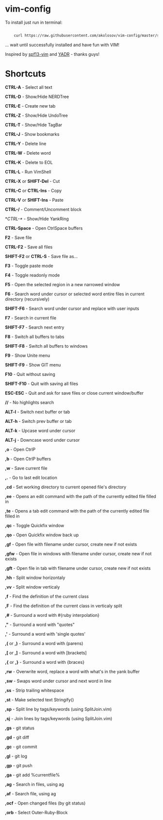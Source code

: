 vim-config
==========

To install just run in terminal:

```bash

    curl https://raw.githubusercontent.com/akolosov/vim-config/master/scripts/bootstrap.sh -L -o - | sh
```

... wait until successfully installed and have fun with VIM!

Inspired by [spf13-vim](http://vim.spf13.com/) and [YADR](http://skwp.github.io/dotfiles/) - thanks guys!


Shortcuts
=========

**CTRL-A** - Select all text

**CTRL-D** - Show/Hide NERDTree

**CTRL-E** - Create new tab

**CTRL-Z** - Show/Hide UndoTree

**CTRL-T** - Show/Hide TagBar

**CTRL-J** - Show bookmarks

**CTRL-Y** - Delete line

**CTRL-W** - Delete word

**CTRL-K** - Delete to EOL

**CTRL-L** - Run VimShell

**CTRL-X** or **SHIFT-Del** - Cut

**CTRL-C** or **CTRL-Ins** - Copy

**CTRL-V** or **SHIFT-Ins** - Paste

**CTRL-/** - Comment/Uncomment block

**CTRL-\** - Show/Hide YankRing

**CTRL-Space** - Open CtrlSpace buffers

**F2** - Save file

**CTRL-F2** - Save all files

**SHIFT-F2** or **CTRL-S** - Save file as...

**F3** - Toggle paste mode

**F4** - Toggle readonly mode

**F5** - Open the selected region in a new narrowed window

**F6** - Search word under cursor or selected word entire files in current directory (recursively)

**SHIFT-F6** - Search word under cursor and replace with user inputs

**F7** - Search in current file

**SHIFT-F7** - Search next entry

**F8** - Switch all buffers to tabs

**SHIFT-F8** - Switch all buffers to windows

**F9** - Show Unite menu

**SHIFT-F9** - Show GIT menu

**F10** - Quit without saving

**SHIFT-F10** - Quit with saving all files

**ESC-ESC** - Quit and ask for save files or close current window/buffer

**//** - No highlights search

**ALT-l** - Switch next buffer or tab

**ALT-h** - Switch prev buffer or tab

**ALT-k** - Upcase word under cursor

**ALT-j** - Downcase word under cursor

**,o** - Open CtrlP

**,b** - Open CtrlP buffers

**,w** - Save current file

**,.** - Go to last edit location

**,cd** - Set working directory to current opened file's directory

**,ee** - Opens an edit command with the path of the currently edited file filled in

**,te** - Opens a tab edit command with the path of the currently edited file filled in

**,qc** - Toggle Quickfix window

**,qo** - Open  Quickfix window back up

**,gf** - Open file with filename under cursor, create new if not exists

**,gfw** - Open file in windows with filename under cursor, create new if not exists

**,gft** - Open file in tab with filename under cursor, create new if not exists

**,hh** - Split window horizontaly

**,vv** - Split window verticaly

**,f** - Find the definition of the current class

**,F** - Find the definition of the current class in verticaly split

**,#** - Surround a word with #{ruby interpolation}

**,"** - Surround a word with "quotes"

**,'** - Surround a word with 'single quotes'

**,(** or **,)** - Surround a word with (parens)

**,[** or **,]** - Surround a word with [brackets]

**,{** or **,}** - Surround a word with {braces}

**,rw** - Overwrite word, replace a word with what's in the yank buffer

**,sw** - Swaps word under cursor and next word in line

**,ss** - Strip trailing whitespace

**,st** - Make selected text Stringify()

**,sp** - Split line by tags/keywords (using SplitJoin.vim)

**,sj** - Join lines by tags/keywords (using SplitJoin.vim)

**,gs** - git status

**,gd** - git diff

**,gc** - git commit

**,gl** - git log

**,gp** - git push

**,ga** - git add %currentfile%

**,ag** - Search in files, using ag

**,af** - Search file, using ag

**,ocf** - Open changed files (by git status)

**,orb** - Select Outer-Ruby-Block
